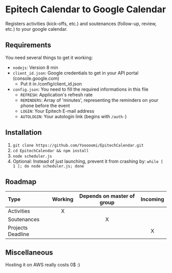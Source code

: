 # Epitech Calendar to Google Calendar

Registers activities (kick-offs, etc.) and soutenances (follow-up, review, etc.) to your google calendar.

## Requirements

You need several things to get it working:

* `nodejs`: Version 8 min
* `client_id.json`: Google credentials to get in your API portal (console.google.com)
    * Put it in /config/client_id.json
* `config.json`: You need to fill the required informations in this file
    * `REFRESH`: Application's refresh rate
    * `REMINDERS`: Array of 'minutes', representing the reminders on your phone before the event
    * `LOGIN`: Your Epitech E-mail address
    * `AUTOLOGIN`: Your autologin link (begins with `/auth-`)

## Installation

1. `git clone https://github.com/Yooooomi/EpitechCalendar.git`
2. `cd EpitechCalendar && npm install`
3. `node scheduler.js`
4. Optional: Instead of just launching, prevent it from crashing by: `while [ 1 ]; do node scheduler.js; done`

## Roadmap

| Type              |     Working     | Depends on master of group | Incoming |
| :---------------- | :-------------: | :------------------------: | :------: |
| Activities        |        X        |                            |          |
| Soutenances       |                 |              X             |          |
| Projects Deadline |                 |                            |     X    |

## Miscellaneous

Hosting it on AWS really costs 0$ :)